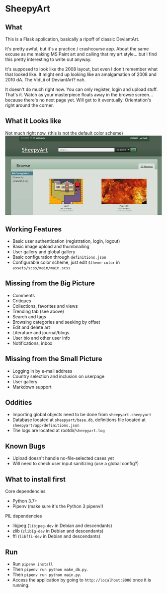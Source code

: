 # SheepyArt

## What
This is a Flask application, basically a ripoff of classic DeviantArt.

It's pretty awful, but it's a practice / crashcourse app. About the same
excuse as me making MS Paint art and calling that my art style... but
I find this pretty interesting to write out anyway.

It's supposed to look like the 2008 layout, but even I don't remember
what that looked like. It might end up looking like an amalgamation of
2008 and 2010 dA. The VidLii of DeviantArt? nah.

It doesn't do much right now. You can only register, login and upload stuff.
That's it. Watch as your masterpiece floats away in the browse screen...
because there's no next page yet. Will get to it eventually. Orientation's
right around the corner.

## What it Looks like
Not much right now. (this is not the default color scheme)
![SheepyArt](screenshot1251.jpg)

## Working Features
  * Basic user authentication (registration, login, logout)
  * Basic image upload and thumbnailing
  * User gallery and global gallery
  * Basic configuration through `definitions.json`
  * Configurable color scheme, just edit `$theme-color` in `assets/scss/main/main.scss`

## Missing from the Big Picture
  * Comments
  * Critiques
  * Collections, favorites and views
  * Trending tab (see above)
  * Search and tags
  * Browsing categories and seeking by offset
  * Edit and delete art
  * Literature and journal/blogs.
  * User bio and other user info
  * Notifications, inbox

## Missing from the Small Picture
  * Logging in by e-mail address
  * Country selection and inclusion on userpage
  * User gallery
  * Markdown support

## Oddities
  * Importing global objects need to be done from `sheepyart.sheepyart`
  * Database located at `sheepyart/base.db`, definitions file located at `sheepyart/app/definitions.json`
  * The logs are located at rootdir/`sheepyart.log`

## Known Bugs
  * Upload doesn't handle no-file-selected cases yet
  * Will need to check user input sanitizing (use a global config?)

## What to install first
Core dependencies
  * Python 3.7+
  * Pipenv (make sure it's the Python 3 pipenv!)

PIL dependencies
  * libjpeg (`libjpeg-dev` in Debian and descendants)
  * zlib (`zlib1g-dev` in Debian and descendants)
  * ffi (`libffi-dev` in Debian and descendants)

## Run
  * Run `pipenv install`
  * Then `pipenv run python make_db.py`.
  * Then `pipenv run python main.py`.
  * Access the application by going to `http://localhost:8000` once
    it is running.

